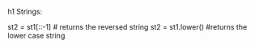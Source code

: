 h1 Strings:

st2 = st1[::-1]   # returns the reversed string
st2 = st1.lower() #returns the lower case string

